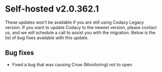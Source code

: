 # Self-hosted v2.0.362.1

These updates won’t be available if you are still using Codacy Legacy version. If you want to update Codacy to the newest version, please contact us, and we will schedule a call to assist you with the migration. Below is the list of bug fixes available with this update.

## Bug fixes

-   Fixed a bug that was causing Crow (Monitoring) not to open
